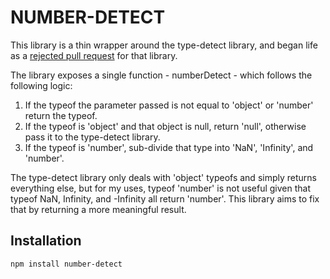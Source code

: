 <!-- @format -->

# NUMBER-DETECT

This library is a thin wrapper around the type-detect library, and began life as a [rejected pull request](https://github.com/chaijs/type-detect/pull/92) for that library.

The library exposes a single function - numberDetect - which follows the following logic:

1.  If the typeof the parameter passed is not equal to 'object' or 'number' return the typeof.
2.  If the typeof is 'object' and that object is null, return 'null', otherwise pass it to the type-detect library.
3.  If the typeof is 'number', sub-divide that type into 'NaN', 'Infinity', and 'number'.

The type-detect library only deals with 'object' typeofs and simply returns everything else, but for my uses, typeof 'number' is not useful given that typeof NaN, Infinity, and -Infinity all return 'number'. This library aims to fix that by returning a more meaningful result.

## Installation

```Bash
npm install number-detect
```
